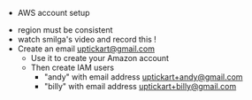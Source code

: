 - AWS account setup

* region must be consistent
* watch smilga's video and record this !
* Create an email uptickart@gmail.com
  - Use it to create your Amazon account
  - Then create IAM users
    - "andy" with email address uptickart+andy@gmail.com
    - "billy" with email address uptickart+billy@gmail.com
